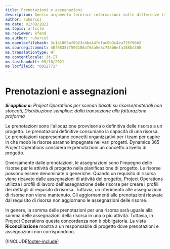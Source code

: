 ```yaml
---
title: Prenotazioni e assegnazioni
description: Questo argomento fornisce informazioni sulle differenze tra le prenotazioni delle risorse e le assegnazioni delle risorse.
author: ruhercul
ms.date: 01/08/2021
ms.topic: article
ms.reviewer: kfend
ms.author: ruhercul
ms.openlocfilehash: 3c1a1003af0b23c4be44fefac0b3c4ea725f96b2
ms.sourcegitcommit: 40f68387f594180af64a5e5c748b6efa188bd300
ms.translationtype: HT
ms.contentlocale: it-IT
ms.lasthandoff: 05/10/2021
ms.locfileid: "6012771"
---
```

# <a name="bookings-vs-assignments"></a>Prenotazioni e assegnazioni

_**Si applica a:** Project Operations per scenari basati su risorse/materiali non stoccati, Distribuzione semplice: dalla transazione alla fatturazione proforma_

Le prenotazioni sono l'allocazione provvisoria o definitiva delle risorse a un progetto. Le prenotazioni definitive consumano la capacità di una risorsa. Le prenotazioni rappresentano concetti organizzativi per i team per capire in che modo le risorse saranno impegnate nei vari progetti. Dynamics 365 Project Operations considera le prenotazioni un concetto a livello di progetto. 

Diversamente dalle prenotazioni, le assegnazioni sono l'impegno delle risorse per le attività di progetto nella pianificazione di progetto. Le risorse possono essere denominate o generiche.  Quando un requisito di risorsa viene ricavato dalle assegnazioni di attività del progetto, Project Operations utilizza i profili di lavoro dell'assegnazione delle risorse per creare i profili dei dettagli di requisito di risorsa. Tuttavia, un riferimento alle assegnazioni di risorse non viene mantenuto. Gli aggiornamenti alle prenotazioni ricavate dal requisito di risorsa non aggiornano le assegnazioni delle risorse.

In genere, la somma delle prenotazioni per una risorsa sarà uguale alla somma delle assegnazioni della risorsa in una o più attività. Tuttavia, in Project Operations questa concordanza non è obbligatoria. La vista **Riconciliazione** mostra a un responsabile di progetto dove prenotazioni e assegnazioni non corrispondono.




[!INCLUDE[footer-include](../includes/footer-banner.md)]